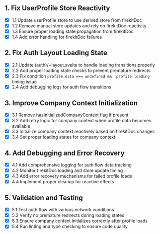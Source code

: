 ## 1. Fix UserProfile Store Reactivity

- [x] 1.1 Update userProfile store to use derived store from firekitDoc
- [x] 1.2 Remove manual store updates and rely on firekitDoc reactivity
- [x] 1.3 Ensure proper loading state propagation from firekitDoc
- [x] 1.4 Add error handling for firekitDoc failures

## 2. Fix Auth Layout Loading State

- [x] 2.1 Update (auth)/+layout.svelte to handle loading transitions properly
- [x] 2.2 Add proper loading state checks to prevent premature redirects
- [x] 2.3 Fix condition `profile.data === undefined && !profile.loading` timing issue
- [x] 2.4 Add debugging logs for auth flow transitions

## 3. Improve Company Context Initialization

- [x] 3.1 Remove hasInitializedCompanyContext flag if present
- [x] 3.2 Add retry logic for company context when profile data becomes available
- [x] 3.3 Initialize company context reactively based on firekitDoc changes
- [x] 3.4 Set proper loading states for company context

## 4. Add Debugging and Error Recovery

- [x] 4.1 Add comprehensive logging for auth flow data tracking
- [x] 4.2 Monitor firekitDoc loading and store update timing
- [x] 4.3 Add error recovery mechanisms for failed profile loads
- [x] 4.4 Implement proper cleanup for reactive effects

## 5. Validation and Testing

- [x] 5.1 Test auth flow with various network conditions
- [x] 5.2 Verify no premature redirects during loading states
- [x] 5.3 Ensure company context initializes correctly after profile loads
- [x] 5.4 Run linting and type checking to ensure code quality
